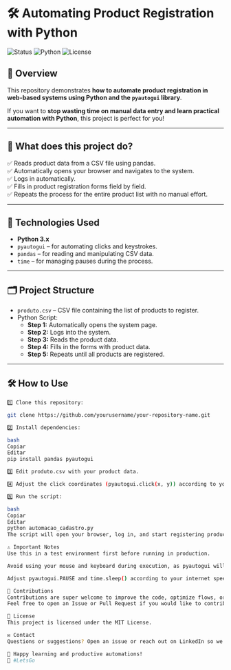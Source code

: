# 🛠️ Automating Product Registration with Python

![Status](https://img.shields.io/badge/status-in%20progress-yellow)
![Python](https://img.shields.io/badge/Python-3.x-blue)
![License](https://img.shields.io/badge/license-MIT-green)

## 🚀 Overview

This repository demonstrates **how to automate product registration in web-based systems using Python and the `pyautogui` library**.

If you want to **stop wasting time on manual data entry and learn practical automation with Python**, this project is perfect for you!

---

## 🎯 What does this project do?

✅ Reads product data from a CSV file using pandas.  
✅ Automatically opens your browser and navigates to the system.  
✅ Logs in automatically.  
✅ Fills in product registration forms field by field.  
✅ Repeats the process for the entire product list with no manual effort.

---

## 🧩 Technologies Used

- **Python 3.x**
- `pyautogui` – for automating clicks and keystrokes.
- `pandas` – for reading and manipulating CSV data.
- `time` – for managing pauses during the process.

---

## 🗂️ Project Structure

- `produto.csv` – CSV file containing the list of products to register.
- Python Script:
  - **Step 1:** Automatically opens the system page.
  - **Step 2:** Logs into the system.
  - **Step 3:** Reads the product data.
  - **Step 4:** Fills in the forms with product data.
  - **Step 5:** Repeats until all products are registered.

---

## 🛠️ How to Use

```bash
1️⃣ Clone this repository:

git clone https://github.com/yourusername/your-repository-name.git

2️⃣ Install dependencies:

bash
Copiar
Editar
pip install pandas pyautogui

3️⃣ Edit produto.csv with your product data.

4️⃣ Adjust the click coordinates (pyautogui.click(x, y)) according to your screen and browser if needed.

5️⃣ Run the script:

bash
Copiar
Editar
python automacao_cadastro.py
The script will open your browser, log in, and start registering products automatically for you.

⚠️ Important Notes
Use this in a test environment first before running in production.

Avoid using your mouse and keyboard during execution, as pyautogui will be controlling your system.

Adjust pyautogui.PAUSE and time.sleep() according to your internet speed and machine performance.

🤝 Contributions
Contributions are super welcome to improve the code, optimize flows, or add new features.
Feel free to open an Issue or Pull Request if you would like to contribute!

📜 License
This project is licensed under the MIT License.

✉️ Contact
Questions or suggestions? Open an issue or reach out on LinkedIn so we can connect!

🚀 Happy learning and productive automations!
👊 #LetsGo


